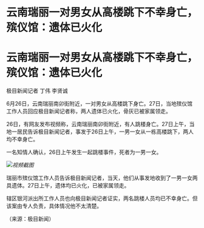 # 云南瑞丽一对男女从高楼跳下不幸身亡，殡仪馆：遗体已火化

# 云南瑞丽一对男女从高楼跳下不幸身亡，殡仪馆：遗体已火化

极目新闻记者 丁伟 李贤诚

6月26日，云南瑞丽南卯街附近，一对男女从高楼跳下身亡。27日，当地殡仪馆工作人员回应极目新闻记者称，两人遗体已火化，骨灰已被家属领走。

26日，有网友发布视频称，云南瑞丽南卯街附近，有人跳楼身亡。27日上午，当地一居民告诉极目新闻记者，事发于26日上午，一男一女从一栋高楼跳下，两人均不幸身亡。

一名知情人确认，26日上午发生一起跳楼事件，死者为一男一女。

![](https://inews.gtimg.com/om_bt/O19bnDJJJjPUhr9HtaHlagNYLObzZRl6z5g4xcwGlXHvgAA/1000)_视频截图_

瑞丽市殡仪馆工作人员告诉极目新闻记者，当天，他们从事发地收到了一男一女两具遗体。27日上午，遗体均已火化，已被家属领走。

辖区银河派出所工作人员也向极目新闻记者证实，两名跳楼人员均已不幸身亡。但该案由专人负责，具体情况他不太清楚。

（来源：极目新闻）

